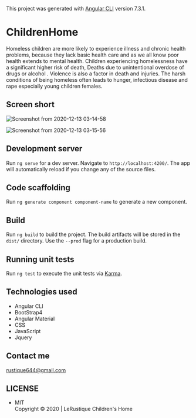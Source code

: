 This project was generated with [Angular CLI](https://github.com/angular/angular-cli) version 7.3.1.

# ChildrenHome

Homeless children are more likely to experience illness and chronic health problems, because they lack basic health care and as we all know poor health extends to mental health. Children experiencing homelessness have a significant higher risk of death, Deaths due to unintentional overdose of drugs or alcohol . Violence is also a factor in death and injuries. The harsh conditions of being homeless often leads to hunger, infectious disease and  rape especially  young children females.

## Screen short

![Screenshot from 2020-12-13 03-14-58](https://user-images.githubusercontent.com/68597043/101999799-ac463800-3cf1-11eb-863f-b42c9e8063b3.png)

![Screenshot from 2020-12-13 03-15-56](https://user-images.githubusercontent.com/68597043/101999800-af412880-3cf1-11eb-835d-4a077a29ef97.png)

## Development server

Run `ng serve` for a dev server. Navigate to `http://localhost:4200/`. The app will automatically reload if you change any of the source files.

## Code scaffolding

Run `ng generate component component-name` to generate a new component.

## Build

Run `ng build` to build the project. The build artifacts will be stored in the `dist/` directory. Use the `--prod` flag for a production build.

## Running unit tests

Run `ng test` to execute the unit tests via [Karma](https://karma-runner.github.io).

## Technologies used 
* Angular CLI
* BootStrap4
* Angular Material
* CSS
* JavaScript 
* Jquery 
## Contact me

rustique644@gmail.com

## LICENSE

* MIT <br>
Copyright © 2020 | LeRustique Children's Home
